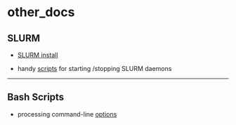 # other_docs

## SLURM

- [SLURM install](./SLURM_install_howto.md)

- handy [scripts](./SLURM_control_scripts.md) for starting /stopping SLURM daemons

---

## Bash Scripts

- processing command-line [options](./bash_optargs.md)
